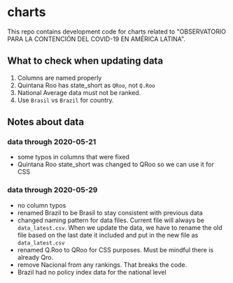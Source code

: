 # charts

This repo contains development code for charts related to "OBSERVATORIO PARA LA CONTENCIÓN DEL COVID-19 EN AMÉRICA LATINA".


## What to check when updating data

1. Columns are named properly
2. Quintana Roo has state_short as `QRoo`, not `Q.Roo`
3. National Average data must not be ranked.
4. Use `Brasil` vs `Brazil` for country.

## Notes about data

### data through 2020-05-21

- some typos in columns that were fixed
- Quintana Roo state_short was changed to QRoo so we can use it for CSS


### data through 2020-05-29

- no column typos
- renamed Brazil to be Brasil to stay consistent with previous data
- changed naming pattern for data files. Current file will always be `data_latest.csv`. When we update the data, we have to rename the old file based on the last date it included and put in the new file as `data_latest.csv`
- renamed Q.Roo to QRoo for CSS purposes. Must be mindful there is already Qro.
- remove Nacional from any rankings. That breaks the code.
- Brazil had no policy index data for the national level
